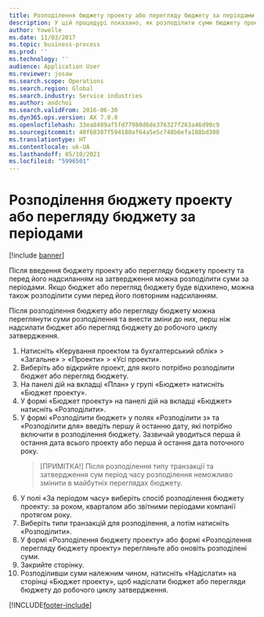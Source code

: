 ```yaml
---
title: Розподілення бюджету проекту або перегляду бюджету за періодами
description: У цій процедурі показано, як розподілити суми бюджету проекту за періодами.
author: Yowelle
ms.date: 11/03/2017
ms.topic: business-process
ms.prod: ''
ms.technology: ''
audience: Application User
ms.reviewer: josaw
ms.search.scope: Operations
ms.search.region: Global
ms.search.industry: Service industries
ms.author: andchoi
ms.search.validFrom: 2016-06-30
ms.dyn365.ops.version: AX 7.0.0
ms.openlocfilehash: 33ea8489af5fd77980d6de376327f263a46d99c9
ms.sourcegitcommit: 40f68387f594180af64a5e5c748b6efa188bd300
ms.translationtype: HT
ms.contentlocale: uk-UA
ms.lasthandoff: 05/10/2021
ms.locfileid: "5996501"
---
```

# <a name="allocate-a-project-budget-or-budget-revision-across-periods"></a>Розподілення бюджету проекту або перегляду бюджету за періодами

[!include [banner](../../includes/banner.md)]

Після введення бюджету проекту або перегляду бюджету проекту та перед його надсиланням на затвердження можна розподілити суми за періодами. Якщо бюджет або перегляд бюджету буде відхилено, можна також розподілити суми перед його повторним надсиланням. 

Після розподілення бюджету або перегляду бюджету можна переглянути суми розподілення та внести зміни до них, перш ніж надсилати бюджет або перегляд бюджету до робочого циклу затвердження. 

1. Натисніть «Керування проектом та бухгалтерський облік» > «Загальне» > «Проекти» > «Усі проекти». 
2. Виберіть або відкрийте проект, для якого потрібно розподілити бюджет або перегляд бюджету. 
3. На панелі дій на вкладці «План» у групі «Бюджет» натисніть «Бюджет проекту». 
4. У формі «Бюджет проекту» на панелі дій на вкладці «Бюджет» натисніть «Розподілити». 
5. У формі «Розподілити бюджет» у полях «Розподілити з» та «Розподілити для» введіть першу й останню дату, які потрібно включити в розподілення бюджету. Зазвичай уводиться перша й остання дата всього проекту або перша й остання дата поточного року.  
   > [ПРИМІТКА!] Після розподілення типу транзакції та затвердження сум період часу розподілення неможливо змінити в майбутніх переглядах бюджету. 
6. У полі «За періодом часу» виберіть спосіб розподілення бюджету проекту: за роком, кварталом або звітними періодами компанії протягом року.
7. Виберіть типи транзакцій для розподілення, а потім натисніть «Розподілити». 
8. У формі «Розподілення бюджету проекту» або формі «Розподілення перегляду бюджету проекту» перегляньте або оновіть розподілені суми. 
9. Закрийте сторінку.
10. Розподіливши суми належним чином, натисніть «Надіслати» на сторінці «Бюджет проекту», щоб надіслати бюджет або перегляди бюджету до робочого циклу затвердження.  




[!INCLUDE[footer-include](../../includes/footer-banner.md)]